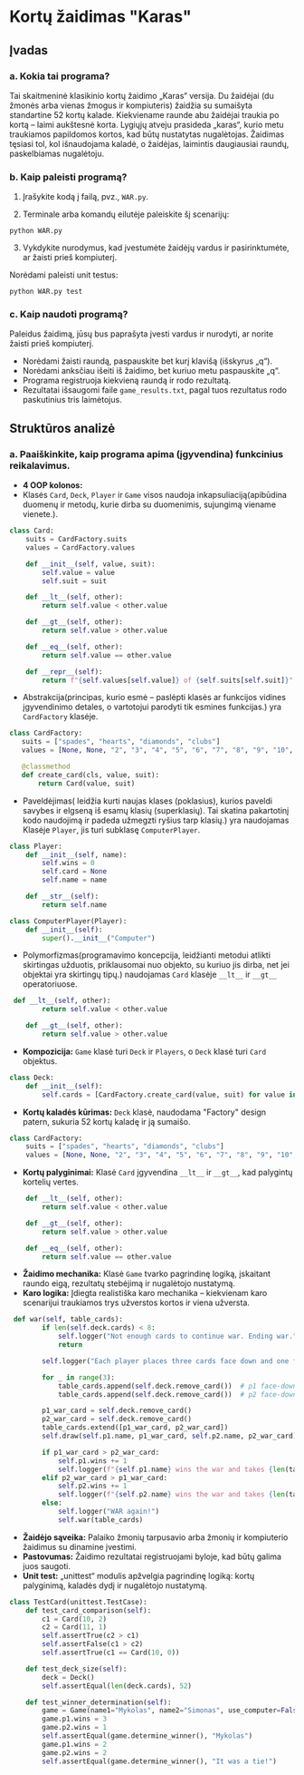 # Kortų žaidimas "Karas"

## Įvadas

### a. Kokia tai programa?

Tai skaitmeninė klasikinio kortų žaidimo „Karas“ versija. Du žaidėjai (du žmonės arba vienas žmogus ir kompiuteris) žaidžia su sumaišyta standartine 52 kortų kalade. Kiekviename raunde abu žaidėjai traukia po kortą – laimi 
aukštesnė korta. Lygiųjų atveju prasideda „karas“, kurio metu traukiamos papildomos kortos, kad būtų nustatytas nugalėtojas. Žaidimas tęsiasi tol, kol išnaudojama kaladė, o žaidėjas, laimintis daugiausiai raundų, 
paskelbiamas nugalėtoju.

### b. Kaip paleisti programą?

1. Įrašykite kodą į failą, pvz., `WAR.py`.

2. Terminale arba komandų eilutėje paleiskite šį scenarijų:
```
python WAR.py
```
3. Vykdykite nurodymus, kad įvestumėte žaidėjų vardus ir pasirinktumėte, ar žaisti prieš kompiuterį.

Norėdami paleisti unit testus:
```
python WAR.py test
```

### c. Kaip naudoti programą?

Paleidus žaidimą, jūsų bus paprašyta įvesti vardus ir nurodyti, ar norite žaisti prieš kompiuterį.
- Norėdami žaisti raundą, paspauskite bet kurį klavišą (išskyrus „q“).
- Norėdami anksčiau išeiti iš žaidimo, bet kuriuo metu paspauskite „q“.
- Programa registruoja kiekvieną raundą ir rodo rezultatą.
- Rezultatai išsaugomi faile `game_results.txt`, pagal tuos rezultatus rodo paskutinius tris laimėtojus.

## Struktūros analizė

### a. Paaiškinkite, kaip programa apima (įgyvendina) funkcinius reikalavimus.
- **4 OOP kolonos:**
- Klasės `Card`, `Deck`, `Player` ir `Game` visos naudoja inkapsuliaciją(apibūdina duomenų ir metodų, kurie dirba su duomenimis, sujungimą viename vienete.).
```py
class Card:
    suits = CardFactory.suits
    values = CardFactory.values

    def __init__(self, value, suit):
        self.value = value
        self.suit = suit

    def __lt__(self, other):
        return self.value < other.value

    def __gt__(self, other):
        return self.value > other.value

    def __eq__(self, other):
        return self.value == other.value

    def __repr__(self):
        return f"{self.values[self.value]} of {self.suits[self.suit]}"
 ```
- Abstrakcija(principas, kurio esmė – paslėpti klasės ar funkcijos vidines įgyvendinimo detales, o vartotojui parodyti tik esmines funkcijas.) yra `CardFactory` klasėje.
 ```py
class CardFactory:
    suits = ["spades", "hearts", "diamonds", "clubs"]
    values = [None, None, "2", "3", "4", "5", "6", "7", "8", "9", "10", "Jack", "Queen", "King", "Ace"]

    @classmethod
    def create_card(cls, value, suit):
        return Card(value, suit)
 ```
- Paveldėjimas( leidžia kurti naujas klases (poklasius), kurios paveldi savybes ir elgseną iš esamų klasių (superklasių). Tai skatina pakartotinį kodo naudojimą ir padeda užmegzti ryšius tarp klasių.) yra naudojamas Klasėje `Player`, jis turi subklasę `ComputerPlayer`.
```py
class Player:
    def __init__(self, name):
        self.wins = 0
        self.card = None
        self.name = name

    def __str__(self):
        return self.name

class ComputerPlayer(Player):
    def __init__(self):
        super().__init__("Computer")

```
- Polymorfizmas(programavimo koncepcija, leidžianti metodui atlikti skirtingas užduotis, priklausomai nuo objekto, su kuriuo jis dirba, net jei objektai yra skirtingų tipų.) naudojamas `Card` klasėje `__lt__` ir `__gt__` operatoriuose.
```py
 def __lt__(self, other):
        return self.value < other.value

    def __gt__(self, other):
        return self.value > other.value
```
- **Kompozicija:** `Game` klasė turi `Deck` ir `Players`, o `Deck` klasė turi `Card` objektus.
```py
class Deck:
    def __init__(self):
        self.cards = [CardFactory.create_card(value, suit) for value in range(2, 15) for suit in range(4)]
```
- **Kortų kaladės kūrimas:** `Deck` klasė, naudodama "Factory" design patern, sukuria 52 kortų kaladę ir ją sumaišo.
```py
class CardFactory:
    suits = ["spades", "hearts", "diamonds", "clubs"]
    values = [None, None, "2", "3", "4", "5", "6", "7", "8", "9", "10", "Jack", "Queen", "King", "Ace"]
```
- **Kortų palyginimai:** Klasė `Card` įgyvendina `__lt__` ir `__gt__`, kad palygintų kortelių vertes.
```py
    def __lt__(self, other):
        return self.value < other.value

    def __gt__(self, other):
        return self.value > other.value

    def __eq__(self, other):
        return self.value == other.value
```
- **Žaidimo mechanika:** Klasė `Game` tvarko pagrindinę logiką, įskaitant raundo eigą, rezultatų stebėjimą ir nugalėtojo nustatymą.
- **Karo logika:** Įdiegta realistiška karo mechanika – kiekvienam karo scenarijui traukiamos trys užverstos kortos ir viena užversta.
```py
 def war(self, table_cards):
        if len(self.deck.cards) < 8:
            self.logger("Not enough cards to continue war. Ending war.")
            return

        self.logger("Each player places three cards face down and one face up.")

        for _ in range(3):
            table_cards.append(self.deck.remove_card())  # p1 face-down
            table_cards.append(self.deck.remove_card())  # p2 face-down

        p1_war_card = self.deck.remove_card()
        p2_war_card = self.deck.remove_card()
        table_cards.extend([p1_war_card, p2_war_card])
        self.draw(self.p1.name, p1_war_card, self.p2.name, p2_war_card)

        if p1_war_card > p2_war_card:
            self.p1.wins += 1
            self.logger(f"{self.p1.name} wins the war and takes {len(table_cards)} cards.")
        elif p2_war_card > p1_war_card:
            self.p2.wins += 1
            self.logger(f"{self.p2.name} wins the war and takes {len(table_cards)} cards.")
        else:
            self.logger("WAR again!")
            self.war(table_cards)
```
- **Žaidėjo sąveika:** Palaiko žmonių tarpusavio arba žmonių ir kompiuterio žaidimus su dinamine įvestimi.
- **Pastovumas:** Žaidimo rezultatai registruojami byloje, kad būtų galima juos saugoti.
- **Unit test:** „unittest“ modulis apžvelgia pagrindinę logiką: kortų palyginimą, kaladės dydį ir nugalėtojo nustatymą.

```py
class TestCard(unittest.TestCase):
    def test_card_comparison(self):
        c1 = Card(10, 2) 
        c2 = Card(11, 1) 
        self.assertTrue(c2 > c1)
        self.assertFalse(c1 > c2)
        self.assertTrue(c1 == Card(10, 0)) 

    def test_deck_size(self):
        deck = Deck()
        self.assertEqual(len(deck.cards), 52)

    def test_winner_determination(self):
        game = Game(name1="Mykolas", name2="Simonas", use_computer=False, logger=lambda *args: None)
        game.p1.wins = 3
        game.p2.wins = 1
        self.assertEqual(game.determine_winner(), "Mykolas")
        game.p1.wins = 2
        game.p2.wins = 2
        self.assertEqual(game.determine_winner(), "It was a tie!")
```














